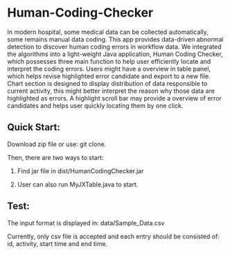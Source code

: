 # Human-Coding-Checker
In modern hospital, some medical data can be collected automatically, some remains manual data coding. This app provides data-driven abnormal detection to discover human coding errors in workflow data. We integrated the algorithms into a light-weight Java application, Human Coding Checker, which possesses three main function to help user efficiently locate and interpret the coding errors. Users might have a overview in table panel, which helps revise highlighted error candidate and export to a new file. Chart section is designed to display distribution of data responsible to current activity, this might better interpret the reason why those data are highlighted as errors. A highlight scroll bar may provide a overview of error candidates and helps user quickly locating them by one click.

## Quick Start:

Download zip file or use: git clone.

Then, there are two ways to start: 

1. Find jar file in dist/HumanCodingChecker.jar

2. User can also run MyJXTable.java to start.

## Test:

The input format is displayed in: data/Sample_Data.csv

Currently, only csv file is accepted and each entry should be consisted of: id, activity, start time and end time.
